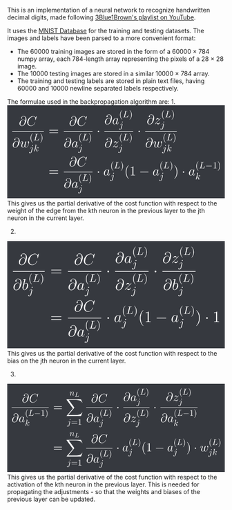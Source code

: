 This is an implementation of a neural network to recognize handwritten decimal digits, made following [3Blue1Brown's playlist on YouTube](https://www.youtube.com/playlist?list=PLZHQObOWTQDNU6R1_67000Dx_ZCJB-3pi).

It uses the [MNIST Database](http://yann.lecun.com/exdb/mnist/) for the training and testing datasets. 
The images and labels have been parsed to a more convenient format:
 - The 60000 training images are stored in the form of a 60000 × 784 numpy array, each 784-length array representing the pixels of a 28 × 28 image.
 - The 10000 testing images are stored in a similar 10000 × 784 array.
 - The training and testing labels are stored in plain text files, having 60000 and 10000 newline separated labels respectively.


The formulae used in the backpropagation algorithm are:
1. 
![dcdw](./images/dcdw.png)
This gives us the partial derivative of the cost function with respect to the weight of the edge from the kth neuron in the previous layer to the jth neuron in the current layer.

2. 
![dcdb](./images/dcdb.png)
This gives us the partial derivative of the cost function with respect to the bias on the jth neuron in the current layer.

3. 
![dcda](./images/dcda.png)
This gives us the partial derivative of the cost function with respect to the activation of the kth neuron in the previous layer. This is needed for propagating the adjustments - so that the weights and biases of the previous layer can be updated.
